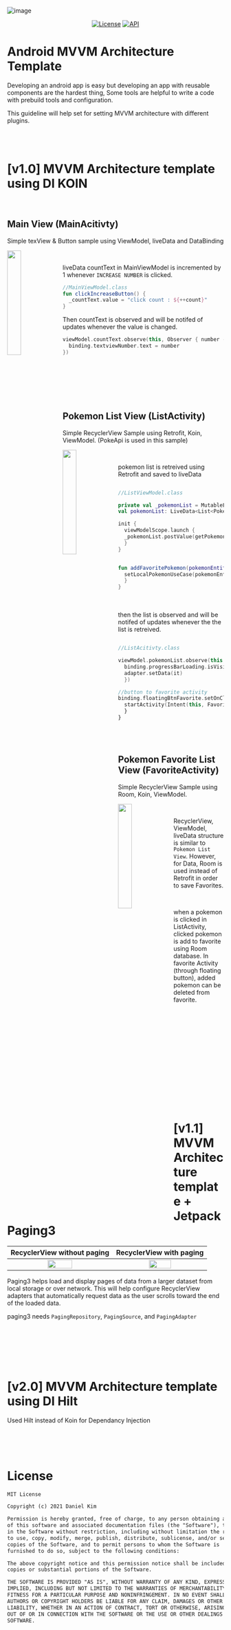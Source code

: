 ![image](https://user-images.githubusercontent.com/37679062/143455448-6a06f016-e0fd-4e82-9878-3209b479319f.png)
<p align="center">
  <a href="https://opensource.org/licenses/Apache-2.0"><img alt="License" src="https://img.shields.io/badge/License-MIT%20License-blue"/></a>
  <a href="https://android-arsenal.com/api?level=26"><img alt="API" src="https://img.shields.io/badge/API-26%2B-brightgreen.svg?style=flat"/></a>
</p>


# Android MVVM Architecture Template

Developing an android app is easy but developing an app with reusable components are the hardest thing,
Some tools are helpful to write a code with prebuild tools and configuration.

This guideline will help set for setting MVVM architecture with different plugins.

<br/><br/>

# [v1.0] MVVM Architecture template using DI KOIN

<br/>

## Main View (MainAcitivty)
Simple texView & Button sample using ViewModel, liveData and DataBinding

<img src="https://user-images.githubusercontent.com/37679062/134447215-bbf030ec-6ec3-4775-8e0b-81c428fe5f77.gif" align="left" width="25%"/>
<br/>


liveData countText in MainViewModel is incremented by 1 whenever `INCREASE NUMBER` is clicked. 

```kotlin
//MainViewModel.class
fun clickIncreaseButton() {
  _countText.value = "click count : ${++count}"
}
```

Then countText is observed and will be notifed of updates whenever the value is changed.
```kotlin
viewModel.countText.observe(this, Observer { number ->
  binding.textviewNumber.text = number
})
```



<br/><br/><br/><br/><br/>
## Pokemon List View (ListActivity)
Simple RecyclerView Sample using Retrofit, Koin, ViewModel. (PokeApi is used in this sample)


<img src="https://user-images.githubusercontent.com/37679062/134451811-8d7a345b-ffdb-4a09-a10c-4c83dfa2dad0.gif" align="left" width="25%"/>
<br/>

pokemon list is retreived using Retrofit and saved to liveData
```kotlin

//ListViewModel.class

private val _pokemonList = MutableLiveData<List<PokemonEntity>>()
val pokemonList: LiveData<List<PokemonEntity>> get() = _pokemonList

init {
  viewModelScope.launch {
  _pokemonList.postValue(getPokemonListUseCase.invoke())
  }
}


fun addFavoritePokemon(pokemonEntity: PokemonEntity) = viewModelScope.launch {
  setLocalPokemonUseCase(pokemonEntity)
  }
}

```
<br/><br/>
then the list is observed and will be notifed of updates whenever the the list is retreived.

```kotlin

//ListAcitivty.class

viewModel.pokemonList.observe(this, Observer {
  binding.progressBarLoading.isVisible = false
  adapter.setData(it)
  })

//button to favorite activity
binding.floatingBtnFavorite.setOnClickListener {
  startActivity(Intent(this, FavoriteActivity::class.java))
  }
}

```


<br/><br/>
## Pokemon Favorite List View (FavoriteActivity)
Simple RecyclerView Sample using Room, Koin, ViewModel.

<img src="https://user-images.githubusercontent.com/37679062/134452057-dc74622f-1e85-46ea-8190-eeddcff806ff.gif" align="left" width="25%"/>
<br/>


RecyclerView, ViewModel, liveData structure is similar to `Pokemon List View`. However, for Data, Room is used instead of Retrofit in order to save Favorites.

<br/>

when a pokemon is clicked in ListActivity, clicked pokemon is add to favorite using Room database. In favorite Activity (through floating button), added pokemon can be deleted from favorite. 

<br/><br/><br/><br/><br/><br/><br/><br/><br/><br/><br/><br/><br/>
# [v1.1] MVVM Architecture template + Jetpack Paging3


RecyclerView without paging | RecyclerView with paging | 
| :---------------: | :---------------: | 
| <img src="https://user-images.githubusercontent.com/37679062/134458553-84e0e03a-413f-4356-9cc3-f3ae58e440b8.gif" align="center" width="50%"/> | <img src="https://user-images.githubusercontent.com/37679062/134459229-58ba75d9-b6c9-40f5-b885-31d0ad9383ba.gif" align="center" width="50%"/> | 

Paging3 helps load and display pages of data from a larger dataset from local storage or over network. This will help configure RecyclerView adapters that automatically request data as the user scrolls toward the end of the loaded data.

paging3 needs `PagingRepository`, `PagingSource`, and `PagingAdapter`

<br/><br/><br/><br/><br/>
# [v2.0] MVVM Architecture template using DI Hilt

Used Hilt instead of Koin for Dependancy Injection


<br/><br/><br/>
# License
```xml
MIT License

Copyright (c) 2021 Daniel Kim

Permission is hereby granted, free of charge, to any person obtaining a copy
of this software and associated documentation files (the "Software"), to deal
in the Software without restriction, including without limitation the rights
to use, copy, modify, merge, publish, distribute, sublicense, and/or sell
copies of the Software, and to permit persons to whom the Software is
furnished to do so, subject to the following conditions:

The above copyright notice and this permission notice shall be included in all
copies or substantial portions of the Software.

THE SOFTWARE IS PROVIDED "AS IS", WITHOUT WARRANTY OF ANY KIND, EXPRESS OR
IMPLIED, INCLUDING BUT NOT LIMITED TO THE WARRANTIES OF MERCHANTABILITY,
FITNESS FOR A PARTICULAR PURPOSE AND NONINFRINGEMENT. IN NO EVENT SHALL THE
AUTHORS OR COPYRIGHT HOLDERS BE LIABLE FOR ANY CLAIM, DAMAGES OR OTHER
LIABILITY, WHETHER IN AN ACTION OF CONTRACT, TORT OR OTHERWISE, ARISING FROM,
OUT OF OR IN CONNECTION WITH THE SOFTWARE OR THE USE OR OTHER DEALINGS IN THE
SOFTWARE.
```

